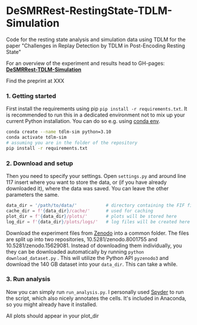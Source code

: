 # DeSMRRest-RestingState-TDLM-Simulation

Code for the resting state analysis and simulation data using TDLM for the paper "Challenges in Replay Detection by TDLM in Post-Encoding Resting State"

For an overview of the experiment and results head to GH-pages: **[DeSMRRest-TDLM-Simulation](https://github.com/CIMH-Clinical-Psychology/DeSMRRest-TDLM-Simulation)**

Find the preprint at XXX

### 1. Getting started

First install the requirements using pip `pip install -r requirements.txt`. It is recommended to run this in a dedicated environment not to mix up your current Python installation. You can do so e.g. using [conda env](https://conda.io/projects/conda/en/latest/user-guide/tasks/manage-environments.html#creating-an-environment-with-commands).

```bash
conda create --name tdlm-sim python=3.10
conda activate tdlm-sim
# assuming you are in the folder of the repository
pip install -r requirements.txt
```

### 2. Download and setup

Then you need to specify your settings. Open `settings.py` and around line 117 insert where you want to store the data, or (if you have already downloaded it), where the data was saved. You can leave the other parameters the same.

```python
data_dir = '/path/to/data/'           # directory containing the FIF files
cache_dir = f'{data_dir}/cache/'      # used for caching
plot_dir = f'{data_dir}/plots/'       # plots will be stored here
log_dir = f'{data_dir}/plots/logs/'   # log files will be created here
```

Download the experiment files from [Zenodo](https://zenodo.org/record/8001755) into a common folder. The files are split up into two repositories, 10.5281/zenodo.8001755 and 10.5281/zenodo.15629081. Instead of downloading them individually, you they can be downloaded automatically by running `python download_dataset.py` . This will utilize the Python API `pyzenodo3` and download the 140 GB dataset into your `data_dir`. This can take a while. 

### 3. Run analysis

Now you can simply run `run_analysis.py`. I personally used [Spyder](https://spyder-ide.org/ ) to run the script, which also nicely annotates the cells. It's included in Anaconda, so you might already have it installed.

All plots should appear in your plot_dir
